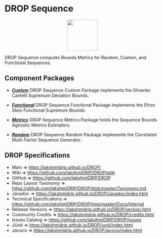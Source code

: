 # DROP Sequence

<p align="center"><img src="https://github.com/lakshmiDRIP/DROP/blob/master/DRIP_Logo.gif?raw=true" width="100"></p>

DROP Sequence computes Bounds Metrics for Random, Custom, and Functional Sequences.


## Component Packages

 * [***Custom***](https://github.com/lakshmiDRIP/DROP/tree/master/src/main/java/org/drip/sequence/custom)
 DROP Sequence Custom Package implements the Glivenko Cantelli Supremum Deviation Bounds.

 * [***Functional***](https://github.com/lakshmiDRIP/DROP/tree/master/src/main/java/org/drip/sequence/functional)
 DROP Sequence Functional Package implements the Efron Stein Functional Supremum Bounds.

 * [***Metrics***](https://github.com/lakshmiDRIP/DROP/tree/master/src/main/java/org/drip/sequence/metrics)
 DROP Sequence Metrics Package holds the Sequence Bounds Agnostic Metrics Estimators.

 * [***Random***](https://github.com/lakshmiDRIP/DROP/tree/master/src/main/java/org/drip/sequence/random)
 DROP Sequence Random Package implements the Correlated Multi-Factor Sequence Generator.


## DROP Specifications

 * Main                     => https://lakshmidrip.github.io/DROP/
 * Wiki                     => https://github.com/lakshmiDRIP/DROP/wiki
 * GitHub                   => https://github.com/lakshmiDRIP/DROP
 * Repo Layout Taxonomy     => https://github.com/lakshmiDRIP/DROP/blob/master/Taxonomy.md
 * Javadoc                  => https://lakshmidrip.github.io/DROP/Javadoc/index.html
 * Technical Specifications => https://github.com/lakshmiDRIP/DROP/tree/master/Docs/Internal
 * Release Versions         => https://lakshmidrip.github.io/DROP/version.html
 * Community Credits        => https://lakshmidrip.github.io/DROP/credits.html
 * Issues Catalog           => https://github.com/lakshmiDRIP/DROP/issues
 * JUnit                    => https://lakshmidrip.github.io/DROP/junit/index.html
 * Jacoco                   => https://lakshmidrip.github.io/DROP/jacoco/index.html
